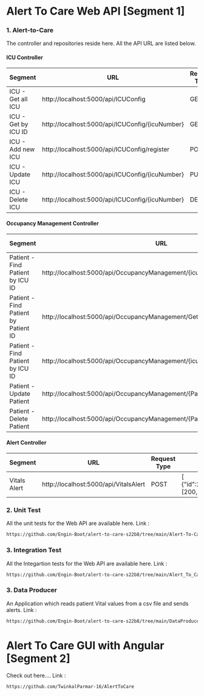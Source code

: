 # Alert To Care Web API [Segment 1]

### 1. Alert-to-Care
The controller and repositories reside here. All the API URL are listed below.
#### ICU Controller
| Segment | URL| Request Type | Body |
| ------ | ------ | ------ | ------ |
| ICU - Get all ICU | http://localhost:5000/api/ICUConfig | GET | - |
| ICU - Get by ICU ID | http://localhost:5000/api/ICUConfig/{icuNumber} | GET | - |
| ICU - Add new ICU | http://localhost:5000/api/ICUConfig/register | POST | {"NumberOfBeds": 5,"Layout": "C"}|
| ICU - Update ICU  | http://localhost:5000/api/ICUConfig/{icuNumber} | PUT | {"NumberOfBeds": 5,"Layout": "C"}
| ICU - Delete ICU  | http://localhost:5000/api/ICUConfig/{icuNumber} | DELETE | - |


#### Occupancy Management Controller
| Segment | URL| Request Type | Body |
| ------ | ------ | ------ | ------ |
| Patient - Find Patient by ICU ID | http://localhost:5000/api/OccupancyManagement/{icuNumber} | GET | - |
| Patient - Find Patient by Patient ID | http://localhost:5000/api/OccupancyManagement/GetPatientById/{PatientNumber} | GET | - |
| Patient - Find Patient by ICU ID |http://localhost:5000/api/OccupancyManagement/{icuNumber}|POST|{"name":"XXXX","age":22,"bloodGroup": "AB+","address": "Jaipur","bedNumber": 3} |
| Patient - Update Patient | http://localhost:5000/api/OccupancyManagement/{PatientNumber} |PUT|{"name":"XXXX","age":22,"bloodGroup": "AB+","address": "Jaipur", "icuId": 27,"bedNumber": 3} |
| Patient - Delete Patient | http://localhost:5000/api/OccupancyManagement/{PatientNumber} | DELETE | - |

#### Alert Controller
| Segment | URL| Request Type | Body |
| ------ | ------ | ------ | ------ |
| Vitals Alert | http://localhost:5000/api/VitalsAlert | POST |  [ {"id":24,"Vitals":[200,10,200]}] |


### 2. Unit Test
All the unit tests for the Web API are available here.
Link :
```sh
https://github.com/Engin-Boot/alert-to-care-s22b8/tree/main/Alert-To-Care-Unit-Tests
```
### 3. Integration Test
All the Integartion tests for the Web API are available here.
Link :
```sh
https://github.com/Engin-Boot/alert-to-care-s22b8/tree/main/Alert_To_Care.Integration.Tests
```
### 3. Data Producer
An Application which reads patient Vital values from a csv file and sends alerts.
Link :
```sh
https://github.com/Engin-Boot/alert-to-care-s22b8/tree/main/DataProducer
```
# Alert To Care GUI with Angular [Segment 2]
Check out here....
Link :
```sh
https://github.com/TwinkalParmar-16/AlertToCare
```
